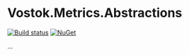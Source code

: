 # Vostok.Metrics.Abstractions

[![Build status](https://ci.appveyor.com/api/projects/status/github/vostok/metrics.abstractions?svg=true&branch=master)](https://ci.appveyor.com/project/vostok/metrics.abstractions/branch/master)
[![NuGet](https://img.shields.io/nuget/v/Vostok.Metrics.Abstractions.svg)](https://www.nuget.org/packages/Vostok.Metrics.Abstractions)

...
